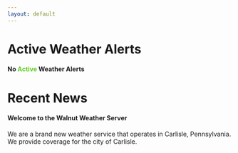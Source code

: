 ```yaml
---
layout: default
---
```

<!-- Severe Thunderstorm Watch: #cc661d
Severe Thunderstorm Warning: #ad4a03
Tornado: #cc1d1d
Flood: #1d69cc
-->

# Active Weather Alerts

<h4 style="test-align: center">No <span style="color:#5dcc1d">Active</span> Weather Alerts</h4>
<!-- <h4 style="test-align: center">2 <span style="color:#cc1d1d">Active</span> Weather Alert</h4> -->
<span />
<!-- <h5 style="test-align: center; color:#cc661d">Severe Thunderstorm Watch</h5>
<h6>Effective Time: <span style="color:#5dcc1d">July 12th @ 3:30 PM EDT</span> to <span style="color:#cc1d1d">8:30 PM EDT</span></h6>
<h6>Affected Areas: <span style="color:#cc1d1d">Carlisle</span></h6>
<h6>Additional Details: At 2:51 PM EDT, doppler radar indicated a thunderstorm moving North East at unknown speeds. This thunderstorm can produce high winds and heavy rain which can result it in becoming a severe thunderstorm. Please stay indoors to stay safe during a thunderstorm.</h6>
<h6>Last Updated: July 12th, 2021 @ 2:53:18 PM EDT</h6>
<span /> 
-->

# Recent News

#### Welcome to the Walnut Weather Server
We are a brand new weather service that operates in Carlisle, Pennsylvania. We provide coverage for the city of Carlisle.

